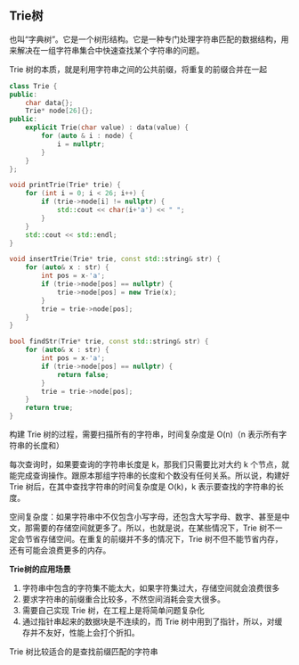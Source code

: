 ## Trie树

也叫“字典树”。它是一个树形结构。它是一种专门处理字符串匹配的数据结构，用来解决在一组字符串集合中快速查找某个字符串的问题。

Trie 树的本质，就是利用字符串之间的公共前缀，将重复的前缀合并在一起

```c++
class Trie {
public:
    char data{};
    Trie* node[26]{};
public:
    explicit Trie(char value) : data(value) {
        for (auto & i : node) {
            i = nullptr;
        }
    }
};

void printTrie(Trie* trie) {
    for (int i = 0; i < 26; i++) {
        if (trie->node[i] != nullptr) {
            std::cout << char(i+'a') << " ";
        }
    }
    std::cout << std::endl;
}

void insertTrie(Trie* trie, const std::string& str) {
    for (auto& x : str) {
        int pos = x-'a';
        if (trie->node[pos] == nullptr) {
            trie->node[pos] = new Trie(x);
        }
        trie = trie->node[pos];
    }
}

bool findStr(Trie* trie, const std::string& str) {
    for (auto& x : str) {
        int pos = x-'a';
        if (trie->node[pos] == nullptr) {
            return false;
        }
        trie = trie->node[pos];
    }
    return true;
}
```

构建 Trie 树的过程，需要扫描所有的字符串，时间复杂度是 O(n)（n 表示所有字符串的长度和）

每次查询时，如果要查询的字符串长度是 k，那我们只需要比对大约 k 个节点，就能完成查询操作。跟原本那组字符串的长度和个数没有任何关系。所以说，构建好 Trie 树后，在其中查找字符串的时间复杂度是 O(k)，k 表示要查找的字符串的长度。

空间复杂度：如果字符串中不仅包含小写字母，还包含大写字母、数字、甚至是中文，那需要的存储空间就更多了。所以，也就是说，在某些情况下，Trie 树不一定会节省存储空间。在重复的前缀并不多的情况下，Trie 树不但不能节省内存，还有可能会浪费更多的内存。

**Trie树的应用场景**

1. 字符串中包含的字符集不能太大，如果字符集过大，存储空间就会浪费很多
2. 要求字符串的前缀重合比较多，不然空间消耗会变大很多。
3. 需要自己实现 Trie 树，在工程上是将简单问题复杂化
4. 通过指针串起来的数据块是不连续的，而 Trie 树中用到了指针，所以，对缓存并不友好，性能上会打个折扣。

Trie 树比较适合的是查找前缀匹配的字符串

